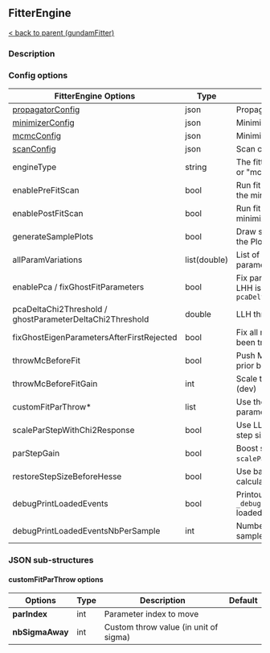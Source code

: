 ## FitterEngine

[< back to parent (gundamFitter)](../applications/gundamFitter.md)

### Description

### Config options

| FitterEngine Options                                     | Type         | Description                                                                   | Default |
|----------------------------------------------------------|--------------|-------------------------------------------------------------------------------|---------|
| [propagatorConfig](Propagator.md)                      | json         | Propagator config                                                             |         |
| [minimizerConfig](MinimizerInterface.md)               | json         | MinimizerInterface config                                                     |         |
| [mcmcConfig](MCMCInterface.md)                         | json         | MinimizerInterface config                                                     |         |
| [scanConfig](./ParScanner.md)                            | json         | Scan config                                                                   |         |
| engineType                                               | string       | The fitter engine to use ("minimizer" or "mcmc")                            | minimizer |
| enablePreFitScan                                         | bool         | Run fit parameter scan right before the minimization                          | false   |
| enablePostFitScan                                        | bool         | Run fit parameter scan right after the minimization                           | false   |
| generateSamplePlots                                      | bool         | Draw sample histograms according to the PlotGenerator config                  | true    |
| allParamVariations                                       | list(double) | List of points to perform individual parameter variation                      |         |
| enablePca / fixGhostFitParameters                        | bool         | Fix parameter if the effect on stat LHH is lower than `pcaDeltaChi2Threshold` | false   |
| pcaDeltaChi2Threshold / ghostParameterDeltaChi2Threshold | double       | LLH threshold for PCA                                                         | 1E-6    |
| fixGhostEigenParametersAfterFirstRejected                | bool         | Fix all next parameters once PCA has been triggered (dev)                     | false   |
| throwMcBeforeFit                                         | bool         | Push MC parameter away from their prior before fitting (dev)                  | false   |
| throwMcBeforeFitGain                                     | int          | Scale throws for MC parameters (dev)                                          | 1       |
| customFitParThrow*                                       | list         | Use the custom thrown values for parameters (dev)                             |         |
| scaleParStepWithChi2Response                             | bool         | Use LLH profile to scale parameter step size (dev)                            | false   |
| parStepGain                                              | bool         | Boost step value with `scaleParStepWithChi2Response` (dev)                    | 0.1     |
| restoreStepSizeBeforeHesse                               | bool         | Use back original step size for error calculation                             | false   |
| debugPrintLoadedEvents                                   | bool         | Printout `_debugPrintLoadedEventsNbPerSample_` loaded events  (dev)           | false   |
| debugPrintLoadedEventsNbPerSample                        | int          | Number of event to print for each sample (dev)                                | 10      |


### JSON sub-structures

#### customFitParThrow options

| Options         | Type | Description                           | Default |
|-----------------|------|---------------------------------------|---------|
| **parIndex**    | int  | Parameter index to move               |         |
| **nbSigmaAway** | int  | Custom throw value (in unit of sigma) |         |
